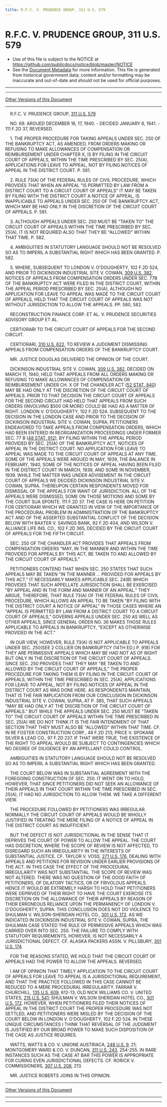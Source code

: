 ```yaml
---
title: R.F.C. V. PRUDENCE GROUP, 311 U.S. 579
---
```


# R.F.C. V. PRUDENCE GROUP, 311 U.S. 579

* Use of this file is subject to the NOTICE at https://github.com/publicdocs/notice/blob/master/NOTICE
* See the [Document Metadata](../../../index.md) for more information.
  This file is generated from historical government data; content and/or formatting may be inaccurate and out-of-date and should not be used for official purposes.

----------
----------

[Other Versions of this Document](https://publicdocs.github.io/go/links?ns=uslm-x&ref=%2Fus%2Fcourts%2Fscotus%2FusReporter%2F311%2F579)

----------

    R.F.C. V. PRUDENCE GROUP, [311 U.S. 579][/us/courts/scotus/usReporter/311/579]

    NO. 69.  ARGUED DECEMBER 16, 17, 1940.  - DECIDED JANUARY 6, 1941.  - 111 F.2D 37, REVERSED.

    1.  THE PROPER PROCEDURE FOR TAKING APPEALS UNDER SEC. 250 OF THE BANKRUPTCY ACT, AS AMENDED, FROM ORDERS MAKING OR REFUSING TO MAKE ALLOWANCES OF COMPENSATION OR REIMBURSEMENT UNDER CHAPTER X, IS BY FILING IN THE CIRCUIT COURT OF APPEALS, WITHIN THE TIME PRESCRIBED BY SEC. 25(A), APPLICATIONS FOR LEAVE TO APPEAL, NOT BY FILING NOTICES OF APPEAL IN THE DISTRICT COURT.  P. 581.

    2.  RULE 73(A) OF THE FEDERAL RULES OF CIVIL PROCEDURE, WHICH PROVIDES THAT WHEN AN APPEAL "IS PERMITTED BY LAW FROM A DISTRICT COURT TO A CIRCUIT COURT OF APPEALS" IT MAY BE TAKEN BY FILING WITH THE DISTRICT COURT A NOTICE OF APPEAL, IS INAPPLICABLE TO APPEALS UNDER SEC. 250 OF THE BANKRUPTCY ACT, WHICH MAY BE HAD ONLY IN THE DISCRETION OF THE CIRCUIT COURT OF APPEALS.  P. 581.

    3.  ALTHOUGH APPEALS UNDER SEC. 250 MUST BE "TAKEN TO" THE CIRCUIT COURT OF APPEALS WITHIN THE TIME PRESCRIBED BY SEC. 25(A), IT IS NOT REQUIRED ALSO THAT THEY BE "ALLOWED" WITHIN THAT TIME.  P. 582.

    4.  AMBIGUITIES IN STATUTORY LANGUAGE SHOULD NOT BE RESOLVED SO AS TO IMPERIL A SUBSTANTIAL RIGHT WHICH HAS BEEN GRANTED.  P. 582.

    5.  WHERE, SUBSEQUENT TO LONDON V. O'DOUGHERTY, 102 F.2D 524, AND PRIOR TO DICKINSON INDUSTRIAL SITE V. COWAN, [309 U.S. 382][/us/courts/scotus/usReporter/309/382], NOTICES OF APPEALS FROM COMPENSATION ORDERS UNDER SEC. 77B OF THE BANKRUPTCY ACT WERE FILED IN THE DISTRICT COURT, WITHIN THE APPEAL PERIOD PRESCRIBED BY SEC. 25(A), ALTHOUGH NO APPLICATION FOR LEAVE TO APPEAL WAS MADE TO THE CIRCUIT COURT OF APPEALS, HELD THAT THE CIRCUIT COURT OF APPEALS WAS NOT WITHOUT JURISDICTION TO ALLOW THE APPEALS.  PP. 580, 582.

    RECONSTRUCTION FINANCE CORP. ET AL. V. PRUDENCE SECURITIES ADVISORY GROUP ET AL.

    CERTIORARI TO THE CIRCUIT COURT OF APPEALS FOR THE SECOND CIRCUIT.

    CERTIORARI, [310 U.S. 622][/us/courts/scotus/usReporter/310/622], TO REVIEW A JUDGMENT DISMISSING APPEALS FROM COMPENSATION ORDERS OF THE BANKRUPTCY COURT.

    MR. JUSTICE DOUGLAS DELIVERED THE OPINION OF THE COURT.

    DICKINSON INDUSTRIAL SITE V. COWAN, [309 U.S. 382][/us/courts/scotus/usReporter/309/382], DECIDED ON MARCH 11, 1940, HELD THAT APPEALS FROM ALL ORDERS MAKING OR REFUSING TO MAKE ALLOWANCES OF COMPENSATION OR REIMBURSEMENT UNDER CH. X OF THE CHANDLER ACT ([52 STAT. 840][/us/stat/52/840]) MAY BE HAD ONLY AT THE DISCRETION OF THE CIRCUIT COURT OF APPEALS.  PRIOR TO THAT DECISION THE CIRCUIT COURT OF APPEALS FOR THE SECOND CIRCUIT HAD HELD THAT APPEALS FROM SUCH ORDERS (INVOLVING $500 OR MORE) COULD BE HAD AS A MATTER OF RIGHT.  LONDON V. O'DOUGHERTY, 102 F.2D 524.  SUBSEQUENT TO THE DECISION IN THE LONDON CASE AND PRIOR TO THE DECISION OF DICKINSON INDUSTRIAL SITE V. COWAN, SUPRA, PETITIONERS ENDEAVORED TO TAKE APPEALS FROM COMPENSATION ORDERS, WHICH HAD BEEN ENTERED IN REORGANIZATION PROCEEDINGS UNDER FORMER SEC. 77 B ([48 STAT. 912][/us/stat/48/912]), BY FILING WITHIN THE APPEAL PERIOD PROVIDED BY SEC. 25(A) OF THE BANKRUPTCY ACT, NOTICES OF APPEAL IN THE DISTRICT COURT.  NO APPLICATION FOR LEAVE TO APPEAL WAS MADE TO THE CIRCUIT COURT OF APPEALS AT ANY TIME.  SOME OF THE APPEALS WERE ARGUED IN MAY, 1939, THE BALANCE IN FEBRUARY, 1940, SOME OF THE NOTICES OF APPEAL HAVING BEEN FILED IN THE DISTRICT COURT IN MARCH, 1939, AND SOME IN NOVEMBER, 1939.  WHILE THE MATTER WAS UNDER ADVISEMENT IN THE CIRCUIT COURT OF APPEALS WE DECIDED DICKINSON INDUSTRIAL SITE V. COWAN, SUPRA. THEREUPON CERTAIN RESPONDENTS MOVED FOR DISMISSAL OF THE APPEALS FOR WANT OF JURISDICTION.  ALL OF THE APPEALS WERE DISMISSED, SOME ON THOSE MOTIONS AND SOME BY THE COURT SUA SPONTE.  111 F.2D 37.  THE CASE IS HERE ON PETITION FOR CERTIORARI WHICH WE GRANTED IN VIEW OF THE IMPORTANCE OF THE PROCEDURAL PROBLEM IN ADMINISTRATION OF THE BANKRUPTCY ACT AND OF THE ASSERTED SUBSTANTIAL CONFLICT OF THE DECISION BELOW WITH BAXTER V. SAVINGS BANK, 92 F.2D 404, AND WILSON V. ALLIANCE LIFE INS. CO., 102 F.2D 365, DECIDED BY THE CIRCUIT COURT OF APPEALS FOR THE FIFTH CIRCUIT.

    SEC. 250 OF THE CHANDLER ACT PROVIDES THAT APPEALS FROM COMPENSATION ORDERS "MAY, IN THE MANNER AND WITHIN THE TIME PROVIDED FOR APPEALS BY THIS ACT, BE TAKEN TO AND ALLOWED BY THE CIRCUIT COURT OF APPEALS."

    PETITIONERS CONTEND THAT WHEN SEC. 250 STATES THAT SUCH APPEALS MAY BE TAKEN "IN THE MANNER  ...  PROVIDED FOR APPEALS BY THIS ACT," IT NECESSARILY MAKES APPLICABLE SEC. 24(B) WHICH PROVIDES THAT SUCH APPELLATE JURISDICTION SHALL BE EXERCISED "BY APPEAL AND IN THE FORM AND MANNER OF AN APPEAL."  THEY ARGUE, THEREFORE, THAT RULE 73(A) OF THE FEDERAL RULES OF CIVIL PROCEDURE, WHICH ALLOWS AN APPEAL TO BE TAKEN "BY FILING WITH THE DISTRICT COURT A NOTICE OF APPEAL" IN THOSE CASES WHERE AN "APPEAL IS PERMITTED BY LAW FROM A DISTRICT COURT TO A CIRCUIT COURT OF APPEALS," GOVERNS APPEALS UNDER SEC. 250 AS WELL AS OTHER APPEALS, SINCE GENERAL ORDER NO. 36 MAKES THOSE RULES APPLICABLE TO APPEALS IN BANKRUPTCY, "EXCEPT AS OTHERWISE PROVIDED IN THE ACT."

    IN OUR VIEW, HOWEVER, RULE 73(A) IS NOT APPLICABLE TO APPEALS UNDER SEC. 250(SEE 2 COLLIER ON BANKRUPTCY (14TH ED.)  P. 918) FOR THEY ARE PERMISSIVE APPEALS WHICH MAY BE HAD NOT AS OF RIGHT BUT ONLY IN THE DISCRETION OF THE CIRCUIT COURT OF APPEALS.  SINCE SEC. 250 PROVIDES THAT THEY MAY "BE TAKEN TO AND ALLOWED BY THE CIRCUIT COURT OF APPEALS," THE PROPER PROCEDURE FOR TAKING THEM IS BY FILING IN THE CIRCUIT COURT OF APPEALS, WITHIN THE TIME PRESCRIBED IN SEC. 25(A), APPLICATIONS FOR LEAVE TO APPEAL, NOT BY FILING NOTICES OF APPEAL IN THE DISTRICT COURT AS WAS DONE HERE.  AS RESPONDENTS MAINTAIN, THAT IS THE FAIR IMPLICATION FROM OUR CONCLUSION IN DICKINSON INDUSTRIAL SITE V. COWAN, SUPRA, AT P. 385, THAT SUCH APPEALS "MAY BE HAD ONLY AT THE DISCRETION OF THE CIRCUIT COURT OF APPEALS."  BUT WHILE THE APPEALS UNDER SEC. 250 MUST BE "TAKEN TO" THE CIRCUIT COURT OF APPEALS WITHIN THE TIME PRESCRIBED IN SEC. 25(A) WE DO NOT THINK IT IS THE FAIR INTENDMENT OF THAT SECTION THAT THEY MUST ALSO BE "ALLOWED" WITHIN THAT TIME.  CF. IN RE FOSTER CONSTRUCTION CORP., 49 F.2D 213; PRICE V. SPOKANE SILVER & LEAD CO., 97 F.2D 237.  IF THAT WERE TRUE, THE EXISTENCE OF THE RIGHT TO APPEAL WOULD BE SUBJECT TO CONTINGENCIES WHICH NO DEGREE OF DILIGENCE BY AN APPELLANT COULD CONTROL.

    AMBIGUITIES IN STATUTORY LANGUAGE SHOULD NOT BE RESOLVED SO AS TO IMPERIL A SUBSTANTIAL RIGHT WHICH HAS BEEN GRANTED.

    THE COURT BELOW WAS IN SUBSTANTIAL AGREEMENT WITH THE FOREGOING CONSTRUCTION OF SEC. 250.  IT WENT ON TO HOLD, HOWEVER, THAT SINCE PETITIONERS DID NOT SEEK AN ALLOWANCE OF THEIR APPEALS IN THAT COURT WITHIN THE TIME PRESCRIBED IN SEC. 25(A), IT HAD NO JURISDICTION TO ALLOW THEM.  WE TAKE A DIFFERENT VIEW.

    THE PROCEDURE FOLLOWED BY PETITIONERS WAS IRREGULAR.  NORMALLY THE CIRCUIT COURT OF APPEALS WOULD BE WHOLLY JUSTIFIED IN TREATING THE MERE FILING OF A NOTICE OF APPEAL IN THE DISTRICT COURT AS INSUFFICIENT.

    BUT THE DEFECT IS NOT JURISDICTIONAL IN THE SENSE THAT IT DEPRIVES THE COURT OF POWER TO ALLOW THE APPEAL.  THE COURT HAS DISCRETION, WHERE THE SCOPE OF REVIEW IS NOT AFFECTED, TO DISREGARD SUCH AN IRREGULARITY IN THE INTERESTS OF SUBSTANTIAL JUSTICE.  CF. TAYLOR V. VOSS, [271 U.S. 176][/us/courts/scotus/usReporter/271/176], DEALING WITH APPEALS AND PETITIONS FOR REVISION UNDER EARLIER PROVISIONS OF THE ACT.  IN THIS CASE THE EFFECT OF THE PROCEDURAL IRREGULARITY WAS NOT SUBSTANTIAL.  THE SCOPE OF REVIEW WAS NOT ALTERED.  THERE WAS NO QUESTION OF THE GOOD FAITH OF PETITIONERS, OF DILATORY TACTICS, OR OF FRIVOLOUS APPEALS.  HENCE IT WOULD BE EXTREMELY HARSH TO HOLD THAT PETITIONERS WERE DEPRIVED OF THEIR RIGHT TO HAVE THE COURT EXERCISE ITS DISCRETION ON THE ALLOWANCE OF THEIR APPEALS BY REASON OF THEIR ERRONEOUS RELIANCE UPON THE PERMANENCY OF LONDON V. O'DOUGHERTY, SUPRA.  THIS CONCLUSION DOES NOT DO VIOLENCE TO SHULMAN V. WILSON-SHERIDAN HOTEL CO., [301 U.S. 172][/us/courts/scotus/usReporter/301/172].  AS WE INDICATED IN DICKINSON INDUSTRIAL SITE V. COWAN, SUPRA, THE SHULMAN CASE STATED THE RULE OF PERMISSIVE APPEALS WHICH WAS CARRIED OVER INTO SEC. 250.  THE FAILURE TO COMPLY WITH STATUTORY REQUIREMENTS, HOWEVER, IS NOT NECESSARILY A JURISDICTIONAL DEFECT.  CF. ALASKA PACKERS ASSN. V. PILLSBURY, [301 U.S. 174][/us/courts/scotus/usReporter/301/174].

    FOR THE REASONS STATED, WE HOLD THAT THE CIRCUIT COURT OF APPEALS HAD THE POWER TO ALLOW THE APPEALS.  REVERSED.

    I AM OF OPINION THAT TIMELY APPLICATION TO THE CIRCUIT COURT OF APPEALS FOR LEAVE TO APPEAL IS A JURISDICTIONAL REQUIREMENT, AND THAT THE PRACTICE FOLLOWED IN THIS CASE CANNOT BE REDUCED TO A MERE PROCEDURAL IRREGULARITY.  FARRAR V. CHURCHILL, [135 U.S. 609][/us/courts/scotus/usReporter/135/609], 612-13; OLD NICK WILLIAMS CO. V. UNITED STATES, [215 U.S. 541][/us/courts/scotus/usReporter/215/541]; SHULMAN V. WILSON SHERIDAN HOTEL CO., [301 U.S. 172][/us/courts/scotus/usReporter/301/172].  HOWEVER, WHEN PETITIONERS FILED THEIR NOTICES OF APPEAL IN THE DISTRICT COURT THE PROPER PROCEDURE WAS NOT SETTLED, AND PETITIONERS WERE MISLED BY THE DECISION OF THE COURT BELOW IN LONDON V. O'DOUGHERTY, 102 F.2D 524.  IN THESE UNIQUE CIRCUMSTANCES I THINK THAT REVERSAL OF THE JUDGMENT IS JUSTIFIED BY OUR BROAD POWER TO MAKE SUCH DISPOSITION OF THE CASE AS JUSTICE REQUIRES.

    WATTS, WATTS & CO. V. UNIONE AUSTRIACA, [248 U.S. 9][/us/courts/scotus/usReporter/248/9], 21; MONTGOMERY WARD & CO. V. DUNCAN, [311 U.S. 243][/us/courts/scotus/usReporter/311/243], 254-255.  IN RARE INSTANCES SUCH AS THE CASE AT BAR THIS POWER IS APPROPRIATE FOR CURING EVEN JURISDICTIONAL DEFECTS.  CF. RORICK V. COMMISSIONERS, [307 U.S. 208][/us/courts/scotus/usReporter/307/208], 213.

    MR. JUSTICE ROBERTS JOINS IN THIS OPINION.

----------

[Other Versions of this Document](https://publicdocs.github.io/go/links?ns=uslm-x&ref=%2Fus%2Fcourts%2Fscotus%2FusReporter%2F311%2F579)

----------
----------

[/us/courts/scotus/usReporter/311/579]: https://publicdocs.github.io/go/links?ns=uslm-x&ref=%2Fus%2Fcourts%2Fscotus%2FusReporter%2F311%2F579
[/us/courts/scotus/usReporter/309/382]: https://publicdocs.github.io/go/links?ns=uslm-x&ref=%2Fus%2Fcourts%2Fscotus%2FusReporter%2F309%2F382
[/us/courts/scotus/usReporter/310/622]: https://publicdocs.github.io/go/links?ns=uslm-x&ref=%2Fus%2Fcourts%2Fscotus%2FusReporter%2F310%2F622
[/us/courts/scotus/usReporter/309/382]: https://publicdocs.github.io/go/links?ns=uslm-x&ref=%2Fus%2Fcourts%2Fscotus%2FusReporter%2F309%2F382
[/us/stat/52/840]: https://publicdocs.github.io/go/links?ns=uslm&ref=%2Fus%2Fstat%2F52%2F840
[/us/stat/48/912]: https://publicdocs.github.io/go/links?ns=uslm&ref=%2Fus%2Fstat%2F48%2F912
[/us/courts/scotus/usReporter/271/176]: https://publicdocs.github.io/go/links?ns=uslm-x&ref=%2Fus%2Fcourts%2Fscotus%2FusReporter%2F271%2F176
[/us/courts/scotus/usReporter/301/172]: https://publicdocs.github.io/go/links?ns=uslm-x&ref=%2Fus%2Fcourts%2Fscotus%2FusReporter%2F301%2F172
[/us/courts/scotus/usReporter/301/174]: https://publicdocs.github.io/go/links?ns=uslm-x&ref=%2Fus%2Fcourts%2Fscotus%2FusReporter%2F301%2F174
[/us/courts/scotus/usReporter/135/609]: https://publicdocs.github.io/go/links?ns=uslm-x&ref=%2Fus%2Fcourts%2Fscotus%2FusReporter%2F135%2F609
[/us/courts/scotus/usReporter/215/541]: https://publicdocs.github.io/go/links?ns=uslm-x&ref=%2Fus%2Fcourts%2Fscotus%2FusReporter%2F215%2F541
[/us/courts/scotus/usReporter/301/172]: https://publicdocs.github.io/go/links?ns=uslm-x&ref=%2Fus%2Fcourts%2Fscotus%2FusReporter%2F301%2F172
[/us/courts/scotus/usReporter/248/9]: https://publicdocs.github.io/go/links?ns=uslm-x&ref=%2Fus%2Fcourts%2Fscotus%2FusReporter%2F248%2F9
[/us/courts/scotus/usReporter/311/243]: https://publicdocs.github.io/go/links?ns=uslm-x&ref=%2Fus%2Fcourts%2Fscotus%2FusReporter%2F311%2F243
[/us/courts/scotus/usReporter/307/208]: https://publicdocs.github.io/go/links?ns=uslm-x&ref=%2Fus%2Fcourts%2Fscotus%2FusReporter%2F307%2F208


